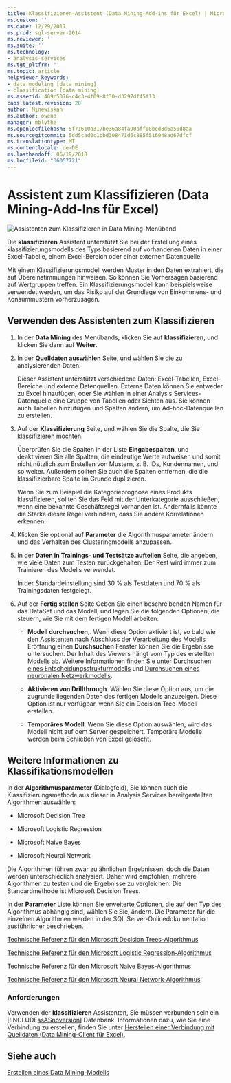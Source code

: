 ```yaml
---
title: Klassifizieren-Assistent (Data Mining-Add-ins für Excel) | Microsoft Docs
ms.custom: ''
ms.date: 12/29/2017
ms.prod: sql-server-2014
ms.reviewer: ''
ms.suite: ''
ms.technology:
- analysis-services
ms.tgt_pltfrm: ''
ms.topic: article
helpviewer_keywords:
- data modeling [data mining]
- classification [data mining]
ms.assetid: 409c5076-c4c3-4f09-8f30-d3297df45f13
caps.latest.revision: 20
author: Minewiskan
ms.author: owend
manager: mblythe
ms.openlocfilehash: 5f71610a317be36a84fa90aff08bed8d6a50d8aa
ms.sourcegitcommit: 5dd5cad0c1bbd308471d6c885f516948ad67dfcf
ms.translationtype: MT
ms.contentlocale: de-DE
ms.lasthandoff: 06/19/2018
ms.locfileid: "36057721"
---
```

# <a name="classify-wizard-data-mining-add-ins-for-excel"></a>Assistent zum Klassifizieren (Data Mining-Add-Ins für Excel)
  ![Assistenten zum Klassifizieren in Data Mining-Menüband](media/dmc-classify.gif "klassifizieren-Assistenten im Data Mining-Menüband")  
  
 Die **klassifizieren** Assistent unterstützt Sie bei der Erstellung eines klassifizierungsmodells des Typs basierend auf vorhandenen Daten in einer Excel-Tabelle, einem Excel-Bereich oder einer externen Datenquelle.  
  
 Mit einem Klassifizierungsmodell werden Muster in den Daten extrahiert, die auf Übereinstimmungen hinweisen. So können Sie Vorhersagen basierend auf Wertgruppen treffen. Ein Klassifizierungsmodell kann beispielsweise verwendet werden, um das Risiko auf der Grundlage von Einkommens- und Konsummustern vorherzusagen.  
  
## <a name="using-the-classify-wizard"></a>Verwenden des Assistenten zum Klassifizieren  
  
1.  In der **Data Mining** des Menübands, klicken Sie auf **klassifizieren**, und klicken Sie dann auf **Weiter**.  
  
2.  In der **Quelldaten auswählen** Seite, und wählen Sie die zu analysierenden Daten.  
  
     Dieser Assistent unterstützt verschiedene Daten: Excel-Tabellen, Excel-Bereiche und externe Datenquellen. Externe Daten können Sie entweder zu Excel hinzufügen, oder Sie wählen in einer Analysis Services-Datenquelle eine Gruppe von Tabellen oder Sichten aus. Sie können auch Tabellen hinzufügen und Spalten ändern, um Ad-hoc-Datenquellen zu erstellen.  
  
3.  Auf der **Klassifizierung** Seite, und wählen Sie die Spalte, die Sie klassifizieren möchten.  
  
     Überprüfen Sie die Spalten in der Liste **Eingabespalten**, und deaktivieren Sie alle Spalten, die eindeutige Werte aufweisen und somit nicht nützlich zum Erstellen von Mustern, z. B. IDs, Kundennamen, und so weiter. Außerdem sollten Sie auch die Spalten entfernen, die die klassifizierbare Spalte im Grunde duplizieren.  
  
     Wenn Sie zum Beispiel die Kategorieprognose eines Produkts klassifizieren, sollten Sie das Feld mit der Unterkategorie ausschließen, wenn eine bekannte Geschäftsregel vorhanden ist. Andernfalls könnte die Stärke dieser Regel verhindern, dass Sie andere Korrelationen erkennen.  
  
4.  Klicken Sie optional auf **Parameter** die Algorithmusparameter ändern und das Verhalten des Clusteringmodells anzupassen.  
  
5.  In der **Daten in Trainings- und Testsätze aufteilen** Seite, die angeben, wie viele Daten zum Testen zurückgehalten. Der Rest wird immer zum Trainieren des Modells verwendet.  
  
     In der Standardeinstellung sind 30 % als Testdaten und 70 % als Trainingsdaten festgelegt.  
  
6.  Auf der **Fertig stellen** Seite Geben Sie einen beschreibenden Namen für das DataSet und das Modell, und legen Sie die folgenden Optionen, die steuern, wie Sie mit dem fertigen Modell arbeiten:  
  
    -   **Modell durchsuchen,**. Wenn diese Option aktiviert ist, so bald wie den Assistenten nach Abschluss der Verarbeitung des Modells Eröffnung einen **Durchsuchen** Fenster können Sie die Ergebnisse untersuchen. Der Inhalt des Viewers hängt vom Typ des erstellten Modells ab. Weitere Informationen finden Sie unter [Durchsuchen eines Entscheidungsstrukturmodells](browsing-a-decision-trees-model.md) und [Durchsuchen eines neuronalen Netzwerkmodells](browsing-a-neural-network-model.md).  
  
    -   **Aktivieren von Drillthrough**. Wählen Sie diese Option aus, um die zugrunde liegenden Daten des fertigen Modells anzuzeigen. Diese Option ist nur verfügbar, wenn Sie ein Decision Tree-Modell erstellen.  
  
    -   **Temporäres Modell**. Wenn Sie diese Option auswählen, wird das Modell nicht auf dem Server gespeichert. Temporäre Modelle werden beim Schließen von Excel gelöscht.  
  
## <a name="more-about-classification-models"></a>Weitere Informationen zu Klassifikationsmodellen  
 In der **Algorithmusparameter** (Dialogfeld), Sie können auch die Klassifizierungsmethode aus dieser in Analysis Services bereitgestellten Algorithmen auswählen:  
  
-   Microsoft Decision Tree  
  
-   Microsoft Logistic Regression  
  
-   Microsoft Naive Bayes  
  
-   Microsoft Neural Network  
  
 Die Algorithmen führen zwar zu ähnlichen Ergebnissen, doch die Daten werden unterschiedlich analysiert. Daher wird empfohlen, mehrere Algorithmen zu testen und die Ergebnisse zu vergleichen. Die Standardmethode ist Microsoft Decision Trees.  
  
 In der **Parameter** Liste können Sie erweiterte Optionen, die auf den Typ des Algorithmus abhängig sind, wählen Sie Sie, ändern. Die Parameter für die einzelnen Algorithmen werden in der SQL Server-Onlinedokumentation ausführlicher beschrieben.  
  
 [Technische Referenz für den Microsoft Decision Trees-Algorithmus](data-mining/microsoft-decision-trees-algorithm-technical-reference.md)  
  
 [Technische Referenz für den Microsoft Logistic Regression-Algorithmus](data-mining/microsoft-logistic-regression-algorithm-technical-reference.md)  
  
 [Technische Referenz für den Microsoft Naive Bayes-Algorithmus](data-mining/microsoft-naive-bayes-algorithm-technical-reference.md)  
  
 [Technische Referenz für den Microsoft Neural Network-Algorithmus](data-mining/microsoft-neural-network-algorithm-technical-reference.md)  
  
### <a name="requirements"></a>Anforderungen  
 Verwenden der **klassifizieren** Assistenten, Sie müssen verbunden sein ein [!INCLUDE[ssASnoversion](../includes/ssasnoversion-md.md)] Datenbank. Informationen dazu, wie Sie eine Verbindung zu erstellen, finden Sie unter [Herstellen einer Verbindung mit Quelldaten &#40;Data Mining-Client für Excel&#41;](connect-to-source-data-data-mining-client-for-excel.md).  
  
## <a name="see-also"></a>Siehe auch  
 [Erstellen eines Data Mining-Modells](creating-a-data-mining-model.md)  
  
  